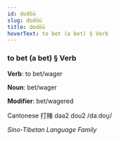 ```yaml
---
id: dodöü
slug: dodöü
title: dodöü
hoverText: to bet (a bet) § Verb
---
```


### to bet (a bet) § Verb

**Verb**: to bet/wager

**Noun**: bet/wager

**Modifier**: bet/wagered

Cantonese 打賭 daa2 dou2 /daːdou̯/

*Sino-Tibetan Language Family*